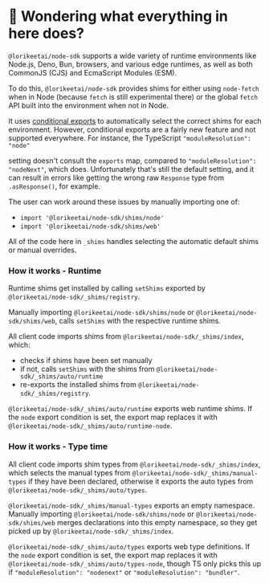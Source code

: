 # 👋 Wondering what everything in here does?

`@lorikeetai/node-sdk` supports a wide variety of runtime environments like Node.js, Deno, Bun, browsers, and various
edge runtimes, as well as both CommonJS (CJS) and EcmaScript Modules (ESM).

To do this, `@lorikeetai/node-sdk` provides shims for either using `node-fetch` when in Node (because `fetch` is still experimental there) or the global `fetch` API built into the environment when not in Node.

It uses [conditional exports](https://nodejs.org/api/packages.html#conditional-exports) to
automatically select the correct shims for each environment. However, conditional exports are a fairly new
feature and not supported everywhere. For instance, the TypeScript `"moduleResolution": "node"`

setting doesn't consult the `exports` map, compared to `"moduleResolution": "nodeNext"`, which does.
Unfortunately that's still the default setting, and it can result in errors like
getting the wrong raw `Response` type from `.asResponse()`, for example.

The user can work around these issues by manually importing one of:

- `import '@lorikeetai/node-sdk/shims/node'`
- `import '@lorikeetai/node-sdk/shims/web'`

All of the code here in `_shims` handles selecting the automatic default shims or manual overrides.

### How it works - Runtime

Runtime shims get installed by calling `setShims` exported by `@lorikeetai/node-sdk/_shims/registry`.

Manually importing `@lorikeetai/node-sdk/shims/node` or `@lorikeetai/node-sdk/shims/web`, calls `setShims` with the respective runtime shims.

All client code imports shims from `@lorikeetai/node-sdk/_shims/index`, which:

- checks if shims have been set manually
- if not, calls `setShims` with the shims from `@lorikeetai/node-sdk/_shims/auto/runtime`
- re-exports the installed shims from `@lorikeetai/node-sdk/_shims/registry`.

`@lorikeetai/node-sdk/_shims/auto/runtime` exports web runtime shims.
If the `node` export condition is set, the export map replaces it with `@lorikeetai/node-sdk/_shims/auto/runtime-node`.

### How it works - Type time

All client code imports shim types from `@lorikeetai/node-sdk/_shims/index`, which selects the manual types from `@lorikeetai/node-sdk/_shims/manual-types` if they have been declared, otherwise it exports the auto types from `@lorikeetai/node-sdk/_shims/auto/types`.

`@lorikeetai/node-sdk/_shims/manual-types` exports an empty namespace.
Manually importing `@lorikeetai/node-sdk/shims/node` or `@lorikeetai/node-sdk/shims/web` merges declarations into this empty namespace, so they get picked up by `@lorikeetai/node-sdk/_shims/index`.

`@lorikeetai/node-sdk/_shims/auto/types` exports web type definitions.
If the `node` export condition is set, the export map replaces it with `@lorikeetai/node-sdk/_shims/auto/types-node`, though TS only picks this up if `"moduleResolution": "nodenext"` or `"moduleResolution": "bundler"`.
